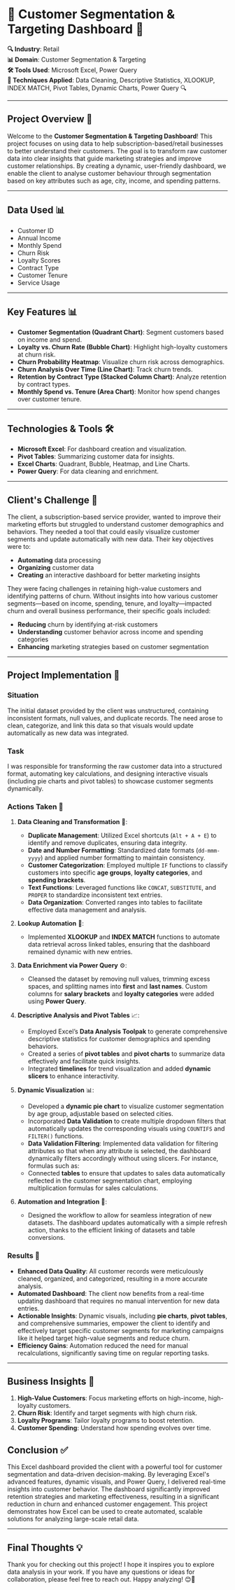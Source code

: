 # 🌟 Customer Segmentation & Targeting Dashboard 🌟

**🔍 Industry**: Retail  
**📊 Domain**: Customer Segmentation & Targeting  
**🛠️ Tools Used**: Microsoft Excel, Power Query  
**🔧 Techniques Applied**: Data Cleaning, Descriptive Statistics, XLOOKUP, INDEX MATCH, Pivot Tables, Dynamic Charts, Power Query 🔍

---

## **Project Overview** 🚀
Welcome to the **Customer Segmentation & Targeting Dashboard**! This project focuses on using data to help subscription-based/retail businesses to better understand their customers. The goal is to transform raw customer data into clear insights that guide marketing strategies and improve customer relationships. By creating a dynamic, user-friendly dashboard, we enable the client to analyse customer behaviour through segmentation based on key attributes such as age, city, income, and spending patterns.

---

## **Data Used** 📊
- Customer ID
- Annual Income
- Monthly Spend
- Churn Risk
- Loyalty Scores
- Contract Type
- Customer Tenure
- Service Usage
---

## **Key Features** 📊
- **Customer Segmentation (Quadrant Chart)**: Segment customers based on income and spend.
- **Loyalty vs. Churn Rate (Bubble Chart)**: Highlight high-loyalty customers at churn risk.
- **Churn Probability Heatmap**: Visualize churn risk across demographics.
- **Churn Analysis Over Time (Line Chart)**: Track churn trends.
- **Retention by Contract Type (Stacked Column Chart)**: Analyze retention by contract types.
- **Monthly Spend vs. Tenure (Area Chart)**: Monitor how spend changes over customer tenure.
---

## **Technologies & Tools** 🛠️
- **Microsoft Excel**: For dashboard creation and visualization.
- **Pivot Tables**: Summarizing customer data for insights.
- **Excel Charts**: Quadrant, Bubble, Heatmap, and Line Charts.
- **Power Query**: For data cleaning and enrichment.
---

## **Client's Challenge** 💼

The client, a subscription-based service provider, wanted to improve their marketing efforts but struggled to understand customer demographics and behaviors. They needed a tool that could easily visualize customer segments and update automatically with new data. Their key objectives were to:

- **Automating** data processing
- **Organizing** customer data
- **Creating** an interactive dashboard for better marketing insights

They were facing challenges in retaining high-value customers and identifying patterns of churn. Without insights into how various customer segments—based on income, spending, tenure, and loyalty—impacted churn and overall business performance, their specific goals included:

- **Reducing** churn by identifying at-risk customers
- **Understanding** customer behavior across income and spending categories
- **Enhancing** marketing strategies based on customer segmentation

---
## **Project Implementation** 🔄


### **Situation**
The initial dataset provided by the client was unstructured, containing inconsistent formats, null values, and duplicate records. The need arose to clean, categorize, and link this data so that visuals would update automatically as new data was integrated.


### **Task**
I was responsible for transforming the raw customer data into a structured format, automating key calculations, and designing interactive visuals (including pie charts and pivot tables) to showcase customer segments dynamically.


### **Actions Taken** 🎯

1. **Data Cleaning and Transformation** 🧹:
   - **Duplicate Management**: Utilized Excel shortcuts (`Alt + A + E`) to identify and remove duplicates, ensuring data integrity.
   - **Date and Number Formatting**: Standardized date formats (`dd-mmm-yyyy`) and applied number formatting to maintain consistency.
   - **Customer Categorization**: Employed multiple `IF` functions to classify customers into specific **age groups**, **loyalty categories**, and **spending brackets**.
   - **Text Functions**: Leveraged functions like `CONCAT`, `SUBSTITUTE`, and `PROPER` to standardize inconsistent text entries.
   - **Data Organization**: Converted ranges into tables to facilitate effective data management and analysis.

2. **Lookup Automation** 🔗:
   - Implemented **XLOOKUP** and **INDEX MATCH** functions to automate data retrieval across linked tables, ensuring that the dashboard remained dynamic with new entries.

3. **Data Enrichment via Power Query** ⚙️:
   - Cleansed the dataset by removing null values, trimming excess spaces, and splitting names into **first** and **last names**. Custom columns for **salary brackets** and **loyalty categories** were added using **Power Query**.

4. **Descriptive Analysis and Pivot Tables** 📈:
   - Employed Excel’s **Data Analysis Toolpak** to generate comprehensive descriptive statistics for customer demographics and spending behaviors.
   - Created a series of **pivot tables** and **pivot charts** to summarize data effectively and facilitate quick insights. 
   - Integrated **timelines** for trend visualization and added **dynamic slicers** to enhance interactivity.

5. **Dynamic Visualization** 📊:
   - Developed a **dynamic pie chart** to visualize customer segmentation by age group, adjustable based on selected cities.
   - Incorporated **Data Validation** to create multiple dropdown filters that automatically updates the corresponding visuals using `COUNTIFS` and `FILTER()` functions.
   - **Data Validation Filtering**: Implemented data validation for filtering attributes so that when any attribute is selected, the dashboard dynamically filters accordingly without using slicers. For instance, formulas such as:  
   - Connected **tables** to ensure that updates to sales data automatically reflected in the customer segmentation chart, employing multiplication formulas for sales calculations.

6. **Automation and Integration** 🔄:
   - Designed the workflow to allow for seamless integration of new datasets. The dashboard updates automatically with a simple refresh action, thanks to the efficient linking of datasets and table conversions.

### Results 🎉
- **Enhanced Data Quality**: All customer records were meticulously cleaned, organized, and categorized, resulting in a more accurate analysis.
- **Automated Dashboard**: The client now benefits from a real-time updating dashboard that requires no manual intervention for new data entries.
- **Actionable Insights**: Dynamic visuals, including **pie charts**, **pivot tables**, and comprehensive summaries, empower the client to identify and effectively target specific customer segments for marketing campaigns like it helped target high-value segments and reduce churn.
- **Efficiency Gains**: Automation reduced the need for manual recalculations, significantly saving time on regular reporting tasks.

---


## Business Insights 💼
1. **High-Value Customers**: Focus marketing efforts on high-income, high-loyalty customers.
2. **Churn Risk**: Identify and target segments with high churn risk.
3. **Loyalty Programs**: Tailor loyalty programs to boost retention.
4. **Customer Spending**: Understand how spending evolves over time.

## **Conclusion** ✅

This Excel dashboard provided the client with a powerful tool for customer segmentation and data-driven decision-making. By leveraging Excel's advanced features, dynamic visuals, and Power Query, I delivered real-time insights into customer behavior. The dashboard significantly improved retention strategies and marketing effectiveness, resulting in a significant reduction in churn and enhanced customer engagement. This project demonstrates how Excel can be used to create automated, scalable solutions for analyzing large-scale retail data.


---

## **Final Thoughts** 💡
Thank you for checking out this project! I hope it inspires you to explore data analysis in your work. If you have any questions or ideas for collaboration, please feel free to reach out. Happy analyzing! 😊🌟
